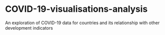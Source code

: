 # COVID-19-visualisations-analysis
An exploration of COVID-19 data for countries and its relationship with other development indicators
